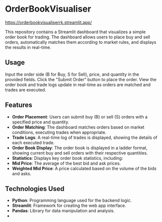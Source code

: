 # OrderBookVisualiser

https://orderbookvisualiserrk.streamlit.app/

This repository contains a Streamlit dashboard that visualizes a simple order book for trading. The dashboard allows users to place buy and sell orders, automatically matches them according to market rules, and displays the results in real-time.

## Usage
Input the order side (B for Buy, S for Sell), price, and quantity in the provided fields.
Click the "Submit Order" button to place the order.
View the order book and trade logs update in real-time as orders are matched and trades are executed.

## Features

- **Order Placement**: Users can submit buy (B) or sell (S) orders with a specified price and quantity.
- **Order Matching**: The dashboard matches orders based on market conditions, executing trades when appropriate.
- **Trade Logs**: A real-time log of trades is displayed, showing the details of each executed trade.
- **Order Book Display**: The order book is displayed in a ladder format, showing current buy and sell orders with their respective quantities.
- **Statistics**: Displays key order book statistics, including:
- **Mid Price**: The average of the best bid and ask prices.
- **Weighted Mid Price**: A price calculated based on the volume of the bids and asks.

## Technologies Used

- **Python**: Programming language used for the backend logic.
- **Streamlit**: Framework for creating the web app interface.
- **Pandas**: Library for data manipulation and analysis.
- 
